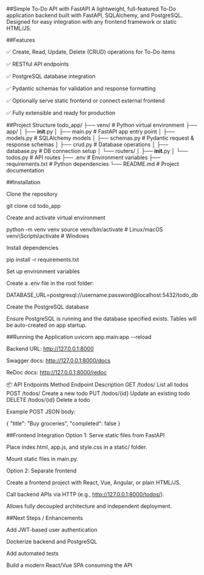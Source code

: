 ##Simple To-Do API with FastAPI
A lightweight, full-featured To-Do application backend built with FastAPI, SQLAlchemy, and PostgreSQL. Designed for easy integration with any frontend framework or static HTML/JS.

##Features

✅ Create, Read, Update, Delete (CRUD) operations for To-Do items

✅ RESTful API endpoints

✅ PostgreSQL database integration

✅ Pydantic schemas for validation and response formatting

✅ Optionally serve static frontend or connect external frontend

✅ Fully extensible and ready for production

##Project Structure
todo_app/
├── venv/                  # Python virtual environment
├── app/
│   ├── __init__.py
│   ├── main.py            # FastAPI app entry point
│   ├── models.py          # SQLAlchemy models
│   ├── schemas.py         # Pydantic request & response schemas
│   ├── crud.py            # Database operations
│   ├── database.py        # DB connection setup
│   └── routers/
│       ├── __init__.py
│       └── todos.py       # API routes
├── .env                   # Environment variables
├── requirements.txt       # Python dependencies
└── README.md              # Project documentation

##Installation

Clone the repository

git clone <repository-url>
cd todo_app


Create and activate virtual environment

python -m venv venv
source venv/bin/activate  # Linux/macOS
venv\Scripts\activate     # Windows


Install dependencies

pip install -r requirements.txt


Set up environment variables

Create a .env file in the root folder:

DATABASE_URL=postgresql://username:password@localhost:5432/todo_db


Create the PostgreSQL database

Ensure PostgreSQL is running and the database specified exists. Tables will be auto-created on app startup.

##Running the Application
uvicorn app.main:app --reload


Backend URL: http://127.0.0.1:8000

Swagger docs: http://127.0.0.1:8000/docs

ReDoc docs: http://127.0.0.1:8000/redoc

📦 API Endpoints
Method	Endpoint	Description
GET	/todos/	List all todos
POST	/todos/	Create a new todo
PUT	/todos/{id}	Update an existing todo
DELETE	/todos/{id}	Delete a todo

Example POST JSON body:

{
    "title": "Buy groceries",
    "completed": false
}

##Frontend Integration
Option 1: Serve static files from FastAPI

Place index.html, app.js, and style.css in a static/ folder.

Mount static files in main.py.

Option 2: Separate frontend

Create a frontend project with React, Vue, Angular, or plain HTML/JS.

Call backend APIs via HTTP (e.g., http://127.0.0.1:8000/todos/).

Allows fully decoupled architecture and independent deployment.

##Next Steps / Enhancements

Add JWT-based user authentication

Dockerize backend and PostgreSQL

Add automated tests

Build a modern React/Vue SPA consuming the API

